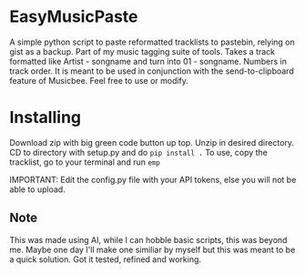 # EasyMusicPaste
A simple python script to paste reformatted tracklists to pastebin, relying on gist as a backup. Part of my music tagging suite of tools.
Takes a track formatted like Artist - songname and turn into 01 - songname. Numbers in track order. It is meant to be used in conjunction with the send-to-clipboard feature of Musicbee.
Feel free to use or modify.

# Installing
Download zip with big green code button up top. Unzip in desired directory. CD to directory with setup.py and do `pip install .` 
To use, copy the tracklist, go to your terminal and run `emp`

IMPORTANT:
Edit the config.py file with your API tokens, else you will not be able to upload.

## Note
This was made using AI, while I can hobble basic scripts, this was beyond me. Maybe one day I'll make one similiar by myself but this was meant to be a quick solution. Got it tested, refined and working. 